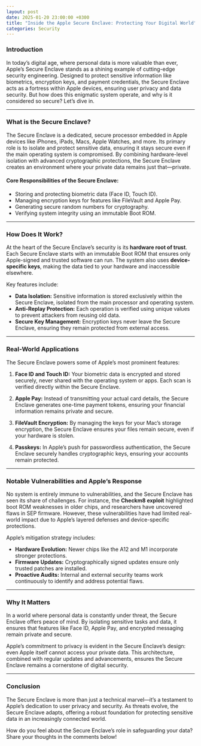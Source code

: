 ```yaml
---
layout: post
date: 2025-01-20 23:00:00 +0300
title: "Inside the Apple Secure Enclave: Protecting Your Digital World"
categories: Security
---
```


### **Introduction**

In today’s digital age, where personal data is more valuable than ever, Apple’s Secure Enclave stands as a shining example of cutting-edge security engineering. Designed to protect sensitive information like biometrics, encryption keys, and payment credentials, the Secure Enclave acts as a fortress within Apple devices, ensuring user privacy and data security. But how does this enigmatic system operate, and why is it considered so secure? Let’s dive in.

---

### **What is the Secure Enclave?**

The Secure Enclave is a dedicated, secure processor embedded in Apple devices like iPhones, iPads, Macs, Apple Watches, and more. Its primary role is to isolate and protect sensitive data, ensuring it stays secure even if the main operating system is compromised. By combining hardware-level isolation with advanced cryptographic protections, the Secure Enclave creates an environment where your private data remains just that—private.

#### **Core Responsibilities of the Secure Enclave:**
- Storing and protecting biometric data (Face ID, Touch ID).
- Managing encryption keys for features like FileVault and Apple Pay.
- Generating secure random numbers for cryptography.
- Verifying system integrity using an immutable Boot ROM.

---

### **How Does It Work?**

At the heart of the Secure Enclave’s security is its **hardware root of trust**. Each Secure Enclave starts with an immutable Boot ROM that ensures only Apple-signed and trusted software can run. The system also uses **device-specific keys**, making the data tied to your hardware and inaccessible elsewhere.

Key features include:

- **Data Isolation:** Sensitive information is stored exclusively within the Secure Enclave, isolated from the main processor and operating system.
- **Anti-Replay Protection:** Each operation is verified using unique values to prevent attackers from reusing old data.
- **Secure Key Management:** Encryption keys never leave the Secure Enclave, ensuring they remain protected from external access.

---

### **Real-World Applications**

The Secure Enclave powers some of Apple’s most prominent features:

1. **Face ID and Touch ID:**
   Your biometric data is encrypted and stored securely, never shared with the operating system or apps. Each scan is verified directly within the Secure Enclave.

2. **Apple Pay:**
   Instead of transmitting your actual card details, the Secure Enclave generates one-time payment tokens, ensuring your financial information remains private and secure.

3. **FileVault Encryption:**
   By managing the keys for your Mac’s storage encryption, the Secure Enclave ensures your files remain secure, even if your hardware is stolen.

4. **Passkeys:**
   In Apple’s push for passwordless authentication, the Secure Enclave securely handles cryptographic keys, ensuring your accounts remain protected.

---

### **Notable Vulnerabilities and Apple’s Response**

No system is entirely immune to vulnerabilities, and the Secure Enclave has seen its share of challenges. For instance, the **Checkm8 exploit** highlighted boot ROM weaknesses in older chips, and researchers have uncovered flaws in SEP firmware. However, these vulnerabilities have had limited real-world impact due to Apple’s layered defenses and device-specific protections.

Apple’s mitigation strategy includes:
- **Hardware Evolution:** Newer chips like the A12 and M1 incorporate stronger protections.
- **Firmware Updates:** Cryptographically signed updates ensure only trusted patches are installed.
- **Proactive Audits:** Internal and external security teams work continuously to identify and address potential flaws.

---

### **Why It Matters**

In a world where personal data is constantly under threat, the Secure Enclave offers peace of mind. By isolating sensitive tasks and data, it ensures that features like Face ID, Apple Pay, and encrypted messaging remain private and secure.

Apple’s commitment to privacy is evident in the Secure Enclave’s design: even Apple itself cannot access your private data. This architecture, combined with regular updates and advancements, ensures the Secure Enclave remains a cornerstone of digital security.

---

### **Conclusion**

The Secure Enclave is more than just a technical marvel—it’s a testament to Apple’s dedication to user privacy and security. As threats evolve, the Secure Enclave adapts, offering a robust foundation for protecting sensitive data in an increasingly connected world.

How do you feel about the Secure Enclave’s role in safeguarding your data? Share your thoughts in the comments below!
